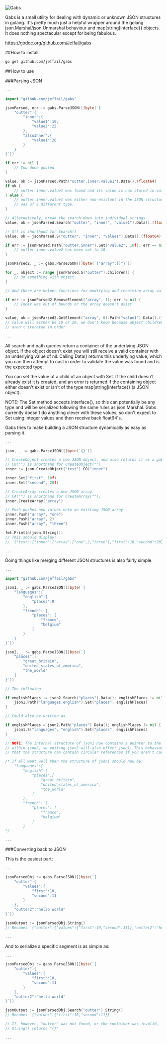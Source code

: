 ![Gabs](http://www.creepybit.co.uk/images/gabs_logo.png?v=2 "Gabs")

Gabs is a small utility for dealing with dynamic or unknown JSON structures in golang. It's pretty much just a helpful wrapper around the golang json.Marshal/json.Unmarshal behaviour and map[string]interface{} objects. It does nothing spectacular except for being fabulous.

https://godoc.org/github.com/Jeffail/gabs

##How to install:

```bash
go get github.com/jeffail/gabs
```

##How to use

###Parsing JSON

```go
...

import "github.com/jeffail/gabs"

jsonParsed, err := gabs.ParseJSON([]byte(`{
	"outter":{
		"inner":{
			"value1":10,
			"value2":22
		},
		"alsoInner":{
			"value1":20
		}
	}
}`))

if err != nil {
	// You done goofed
}

value, ok := jsonParsed.Path("outter.inner.value1").Data().(float64)
if ok {
	// outter.inner.value1 was found and its value is now stored in valueOne.
} else {
	// outter.inner.value1 was either non-existant in the JSON structure or
	// was of a different type.
}

// Alternatively, break the search down into individual strings
value, ok = jsonParsed.Search("outter", "inner", "value1").Data().(float64)

// S() is shorthand for Search()
value, ok = jsonParsed.S("outter", "inner", "value1").Data().(float64)

if err := jsonParsed.Path("outter.inner").Set("value2", 10f); err == nil {
	// outter.inner.value2 has been set to 10.
}

jsonParsed2, _ := gabs.ParseJSON([]byte(`{"array":[]"}`))

for _, object := range jsonParsed.S("outter").Children() {
	// Do something with object
}

// And there are helper functions for modifying and receiving array values

if err := jsonParsed2.RemoveElement("array", 1); err != nil {
	// Index was out of bounds or the array doesn't exist
}

value, ok = jsonParsed2.GetElement("array", 0).Path("value1").Data().(float64)
// value will either be 10 or 20, we don't know because object children
// aren't iterated in order

...
```

All search and path queries return a container of the underlying JSON object. If the object doesn't exist you will still receive a valid container with an underlying value of nil. Calling Data() returns this underlying value, which you can then attempt to cast in order to validate the value was found and is the expected type.

You can set the value of a child of an object with Set. If the child doesn't already exist it is created, and an error is returned if the containing object either doesn't exist or isn't of the type map[string]interface{} (a JSON object).

NOTE: The Set method accepts interface{}, so this can potentially be any type and will be serialized following the same rules as json.Marshal. Gabs currently doesn't do anything clever with these values, so don't expect to Set using integer values and then receive back float64's.

Gabs tries to make building a JSON structure dynamically as easy as parsing it.

```go
...

json, _ := gabs.ParseJSON([]byte(`{}`))

// CreateObject creates a new JSON object, and also returns it as a gabs container.
// CO("") is shorthand for CreateObject("")
inner := json.CreateObject("test").CO("inner")

inner.Set("first", 10f)
inner.Set("second", 20f)

// CreateArray creates a new JSON array.
// CA("") is shorthand for CreateArray("").
inner.CreateArray("array")

// Push pushes new values onto an existing JSON array.
inner.Push("array", "one")
inner.Push("array", 2)
inner.Push("array", "three")

fmt.Println(json.String())
// This should display:
// `{"test":{"inner":{"array":["one",2,"three"],"first":10,"second":20}}}`

...
```

Doing things like merging different JSON structures is also fairly simple.

```go
...

import "github.com/jeffail/gabs"

json1, _ := gabs.ParseJSON([]byte(`{
	"languages":{
		"english":{
			"places":0
		},
		"french": {
			"places": [
				"france",
				"belgium"
			]
		}
	}
}`))

json2, _ := gabs.ParseJSON([]byte(`{
	"places":[
		"great_britain",
		"united_states_of_america",
		"the_world"
	]
}`))

// The following

if englishPlaces := json2.Search("places").Data(); englishPlaces != nil {
	json1.Path("languages.english").Set("places", englishPlaces)
}

// Could also be written as

if englishPlaces = json2.Path("places").Data(); englishPlaces != nil {
	json1.S("languages", "english").Set("places", englishPlaces)
}

// NOTE: The internal structure of json1 now contains a pointer to the structure
// within json2, so editing json2 will also effect json1. This behaviour also means
// that the structure can contain circular references if you aren't careful.

/* If all went well then the structure of json1 should now be:
	"languages":{
		"english":{
			"places":[
				"great_britain",
				"united_states_of_america",
				"the_world"
			]
		},
		"french": {
			"places": [
				"france",
				"belgium"
			]
		}
*/

...
```

###Converting back to JSON

This is the easiest part:

```go
...

jsonParsedObj := gabs.ParseJSON([]byte(`{
	"outter":{
		"values":{
			"first":10,
			"second":11
		}
	},
	"outter2":"hello world"
}`))

jsonOutput := jsonParsedObj.String()
// Becomes `{"outter":{"values":{"first":10,"second":11}},"outter2":"hello world"}`

...
```

And to serialize a specific segment is as simple as:

```go
...

jsonParsedObj := gabs.ParseJSON([]byte(`{
	"outter":{
		"values":{
			"first":10,
			"second":11
		}
	},
	"outter2":"hello world"
}`))

jsonOutput := jsonParsedObj.Search("outter").String()
// Becomes `{"values":{"first":10,"second":11}}`

// If, however, "outter" was not found, or the container was invalid,
// String() returns "{}"

...
```
